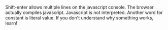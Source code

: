 Shift-enter allows multiple lines on the javascript console.
The browser actually compiles javascript.  Javascript is not interpreted. 
Another word for constant is literal value.
If you don't understand why something works, learn!

